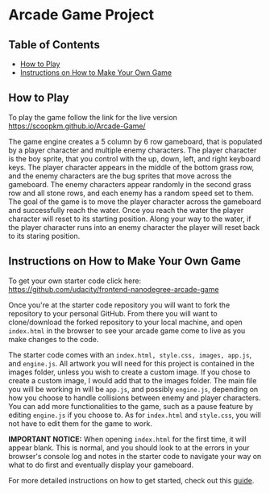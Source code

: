 # Arcade Game Project

## Table of Contents

* [How to Play](#how-to-play)
* [Instructions on How to Make Your Own Game](#instructions-on-how-to-make-your-own-game)

## How to Play

To play the game follow the link for the live version
https://scoopkm.github.io/Arcade-Game/

The game engine creates a 5 column by 6 row gameboard, that is populated by a player character and multiple enemy characters. The player
character is the boy sprite, that you control with the up, down, left, and right keyboard keys. The player character appears in the middle of the bottom grass row, and the enemy characters are the bug sprites that move across the gameboard. The enemy characters appear randomly in the second grass row and all stone rows, and each enemy has a random speed set to them. The goal of the game is to move the player character across the gameboard and successfully reach the water. Once you reach the water the player character will reset to its starting position. Along your way to the water, if the player character runs into an enemy character the player will reset back to its staring position.

## Instructions on How to Make Your Own Game

To get your own starter code click here: https://github.com/udacity/frontend-nanodegree-arcade-game

Once you're at the starter code repository you will want to fork the repository to your personal GitHub. From there you will want to clone/download the forked repository to your local machine, and open `index.html` in the browser to see your arcade game come to live as you make changes to the code.

The starter code comes with an `index.html, style.css, images, app.js`, and `engine.js`. All artwork you will need for this project is contained in the images folder, unless you wish to create a custom image. If you chose to create a custom image, I would add that to the images folder. The main file you will be working in will be `app.js`, and possibly `engine.js`, depending on how you choose to handle collisions between enemy and player characters. You can add more functionalities to the game, such as a pause feature by editing `engine.js` if you choose to. As for `index.html` and `style.css`, you will not have to edit them for the game to work.

<b>IMPORTANT NOTICE:</b> When opening `index.html` for the first time, it will appear blank. This is normal, and you should look to at the errors
in your browser's console log and notes in the starter code to navigate your way on what to do first and eventually display your gameboard.

For more detailed instructions on how to get started, check out this [guide](https://docs.google.com/document/d/1v01aScPjSWCCWQLIpFqvg3-vXLH2e8_SZQKC8jNO0Dc/pub?embedded=true).
